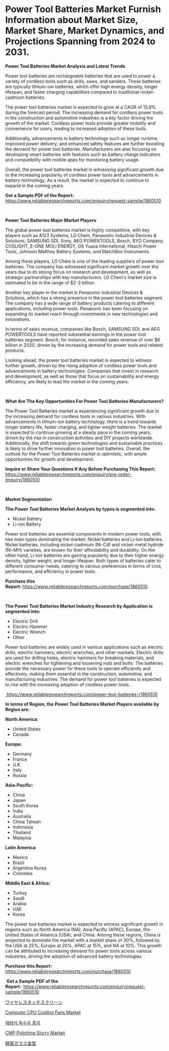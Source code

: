 <p><h1>Power Tool Batteries Market Furnish Information about Market Size, Market Share, Market Dynamics, and Projections Spanning from 2024 to 2031.</h1></p><p><strong>Power Tool Batteries Market Analysis and Latest Trends</strong></p>
<p><p>Power tool batteries are rechargeable batteries that are used to power a variety of cordless tools such as drills, saws, and sanders. These batteries are typically lithium-ion batteries, which offer high energy density, longer lifespan, and faster charging capabilities compared to traditional nickel-cadmium batteries.</p><p>The power tool batteries market is expected to grow at a CAGR of 13.8% during the forecast period. The increasing demand for cordless power tools in the construction and automotive industries is a key factor driving the growth of the market. Cordless power tools provide greater mobility and convenience for users, leading to increased adoption of these tools.</p><p>Additionally, advancements in battery technology such as longer runtime, improved power delivery, and enhanced safety features are further boosting the demand for power tool batteries. Manufacturers are also focusing on developing smart batteries with features such as battery charge indicators and compatibility with mobile apps for monitoring battery usage.</p><p>Overall, the power tool batteries market is witnessing significant growth due to the increasing popularity of cordless power tools and advancements in battery technology. As a result, the market is expected to continue to expand in the coming years.</p></p>
<p><strong>Get a Sample PDF of the Report:&nbsp;</strong> <a href="https://www.reliableresearchreports.com/enquiry/request-sample/1860510">https://www.reliableresearchreports.com/enquiry/request-sample/1860510</a></p>
<p>&nbsp;</p>
<p><strong>Power Tool Batteries Major Market Players</strong></p>
<p><p>The global power tool batteries market is highly competitive, with key players such as A123 Systems, LG Chem, Panasonic Industrial Devices & Solutions, SAMSUNG SDI, Sony, AEG POWERTOOLS, Bosch, BYD Company, COSLIGHT, E-ONE MOLI ENERGY, GS Yuasa International, Hitachi Power Tools, Johnson Matthey Battery Systems, and MatchBox Instruments.</p><p>Among these players, LG Chem is one of the leading suppliers of power tool batteries. The company has witnessed significant market growth over the years due to its strong focus on research and development, as well as strategic partnerships with key manufacturers. LG Chem's market size is estimated to be in the range of $2-3 billion.</p><p>Another key player in the market is Panasonic Industrial Devices & Solutions, which has a strong presence in the power tool batteries segment. The company has a wide range of battery products catering to different applications, including power tools. Panasonic has been focusing on expanding its market reach through investments in new technologies and innovations.</p><p>In terms of sales revenue, companies like Bosch, SAMSUNG SDI, and AEG POWERTOOLS have reported substantial earnings in the power tool batteries segment. Bosch, for instance, recorded sales revenue of over $6 billion in 2020, driven by the increasing demand for power tools and related products.</p><p>Looking ahead, the power tool batteries market is expected to witness further growth, driven by the rising adoption of cordless power tools and advancements in battery technologies. Companies that invest in research and development, as well as those that focus on sustainability and energy efficiency, are likely to lead the market in the coming years.</p></p>
<p>&nbsp;</p>
<p><strong>What Are The Key Opportunities For Power Tool Batteries Manufacturers?</strong></p>
<p><p>The Power Tool Batteries market is experiencing significant growth due to the increasing demand for cordless tools in various industries. With advancements in lithium-ion battery technology, there is a trend towards longer battery life, faster charging, and lighter weight batteries. The market is expected to continue growing at a steady pace in the coming years, driven by the rise in construction activities and DIY projects worldwide. Additionally, the shift towards green technologies and sustainable practices is likely to drive further innovation in power tool batteries. Overall, the outlook for the Power Tool Batteries market is optimistic, with ample opportunities for growth and development.</p></p>
<p><strong>Inquire or Share Your Questions If Any Before Purchasing This Report:</strong> <a href="https://www.reliableresearchreports.com/enquiry/pre-order-enquiry/1860510">https://www.reliableresearchreports.com/enquiry/pre-order-enquiry/1860510</a></p>
<p>&nbsp;</p>
<p><strong>Market Segmentation</strong></p>
<p><strong>The Power Tool Batteries Market Analysis by types is segmented into:</strong></p>
<p><ul><li>Nickel Battery</li><li>Li-Ion Battery</li></ul></p>
<p><p>Power tool batteries are essential components in modern power tools, with two main types dominating the market: Nickel batteries and Li-Ion batteries. Nickel batteries, including nickel-cadmium (Ni-Cd) and nickel-metal hydride (Ni-MH) varieties, are known for their affordability and durability. On the other hand, Li-Ion batteries are gaining popularity due to their higher energy density, lighter weight, and longer lifespan. Both types of batteries cater to different consumer needs, catering to various preferences in terms of cost, performance, and efficiency in power tools.</p></p>
<p><strong>Purchase this Report:&nbsp;</strong><a href="https://www.reliableresearchreports.com/purchase/1860510">https://www.reliableresearchreports.com/purchase/1860510</a></p>
<p>&nbsp;</p>
<p><strong>The Power Tool Batteries Market Industry Research by Application is segmented into:</strong></p>
<p><ul><li>Electric Drill</li><li>Electric Hammer</li><li>Electric Wrench</li><li>Other</li></ul></p>
<p><p>Power tool batteries are widely used in various applications such as electric drills, electric hammers, electric wrenches, and other markets. Electric drills are used for drilling holes, electric hammers for breaking materials, and electric wrenches for tightening and loosening nuts and bolts. The batteries provide the necessary power for these tools to operate efficiently and effectively, making them essential in the construction, automotive, and manufacturing industries. The demand for power tool batteries is expected to rise with the increasing adoption of cordless power tools.</p></p>
<p><a href="https://www.reliableresearchreports.com/power-tool-batteries-r1860510">&nbsp;https://www.reliableresearchreports.com/power-tool-batteries-r1860510</a></p>
<p><strong>In terms of Region, the Power Tool Batteries Market Players available by Region are:</strong></p>
<p>
    <p> <strong> North America: </strong>
        <ul>
            <li>United States</li>
            <li>Canada</li>
        </ul>
        </p> 
    <p> <strong> Europe: </strong>
        <ul>
            <li>Germany</li>
            <li>France</li>
            <li>U.K.</li>
            <li>Italy</li>
            <li>Russia</li>
        </ul>
        </p> 
    <p> <strong> Asia-Pacific: </strong>
        <ul>
            <li>China</li>
            <li>Japan</li>
            <li>South Korea</li>
            <li>India</li>
            <li>Australia</li>
            <li>China Taiwan</li>
            <li>Indonesia</li>
            <li>Thailand</li>
            <li>Malaysia</li>
        </ul>
        </p> 
    <p> <strong> Latin America: </strong>
        <ul>
            <li>Mexico</li>
            <li>Brazil</li>
            <li>Argentina Korea</li>
            <li>Colombia</li>
        </ul>
        </p> 
    <p> <strong> Middle East & Africa: </strong>
        <ul>
            <li>Turkey</li>
            <li>Saudi</li>
            <li>Arabia</li>
            <li>UAE</li>
            <li>Korea</li>
        </ul>
    </p>
    </p>
<p><p>The power tool batteries market is expected to witness significant growth in regions such as North America (NA), Asia Pacific (APAC), Europe, the United States of America (USA), and China. Among these regions, China is projected to dominate the market with a market share of 30%, followed by the USA at 25%, Europe at 20%, APAC at 15%, and NA at 10%. This growth can be attributed to increasing demand for power tools across various industries, driving the adoption of advanced battery technologies.</p></p>
<p><strong>Purchase this Report: </strong><a href="https://www.reliableresearchreports.com/purchase/1860510">https://www.reliableresearchreports.com/purchase/1860510</a></p>
<p>&nbsp;<strong>Get a Sample PDF of the Report:&nbsp;&nbsp;</strong><a href="https://www.reliableresearchreports.com/enquiry/request-sample/1860510">https://www.reliableresearchreports.com/enquiry/request-sample/1860510</a></p>
<p><strong></strong></p>
<p><p><a href="https://github.com/KaliMetz2023/Market-Research-Report-List-1/blob/main/5144445149578.md">ワイヤレスタッチスクリーン</a></p><p><a href="https://github.com/eeenafisainka/Market-Research-Report-List-1/blob/main/computer-cpu-cooling-fans-market.md">Computer CPU Cooling Fans Market</a></p><p><a href="https://github.com/sougarounis/Market-Research-Report-List-4/blob/main/7573800159290.md">재래식 옥수수 종자</a></p><p><a href="https://github.com/ChiragRP21/Market-Research-Report-List-5/blob/main/cmp-polishing-slurry-market.md">CMP Polishing Slurry Market</a></p><p><a href="https://github.com/oqoeusbvpadwjs08/Market-Research-Report-List-2/blob/main/8165671149579.md">精密ガラス金型</a></p></p>